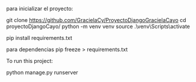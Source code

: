 para inicializar el proyecto:

git clone https://github.com/GracielaCy/ProyectoDjangoGracielaCayo
cd proyectoDjangoCayo/
python -m venv venv
source .\venv\Scripts\activate

pip install  requirements.txt

para dependencias
pip freeze > requirements.txt

To run this project:

python manage.py runserver
